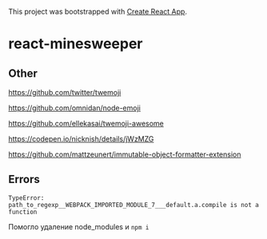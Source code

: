 This project was bootstrapped with [Create React App](https://github.com/facebook/create-react-app).

# react-minesweeper

## Other

https://github.com/twitter/twemoji

https://github.com/omnidan/node-emoji

https://github.com/ellekasai/twemoji-awesome

https://codepen.io/nicknish/details/jWzMZG

https://github.com/mattzeunert/immutable-object-formatter-extension

## Errors

```
TypeError: path_to_regexp__WEBPACK_IMPORTED_MODULE_7___default.a.compile is not a function
```

Помогло удаление node_modules и `npm i`
